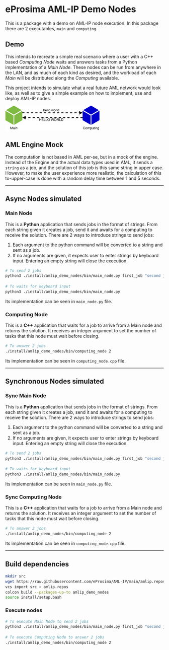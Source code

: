 # eProsima AML-IP Demo Nodes

This is a package with a demo on AML-IP node execution.
In this package there are 2 executables, `main` and `computing`.

## Demo

This intends to recreate a simple real scenario where a user with a C++ based *Computing Node* waits and answers
tasks from a Python implementation of a *Main Node*.
These nodes can be run from anywhere in the LAN, and as much of each kind as desired, and the workload
of each *Main* will be distributed along the *Computing* available.

This project intends to simulate what a real future AML network would look like,
as well as to give a simple example on how to implement, use and deploy AML-IP nodes.

<img src="../.figures/basic_example.png" width="300"/>

## AML Engine Mock

The computation is not based in AML per-se, but in a mock of the engine.
Instead of the Engine and the actual data types used in AML, it sends a `string` as a job, and the solution of this job is this same string in upper case.
However, to make the user experience more realistic, the calculation of this to-upper-case is done with a random delay time between 1 and 5 seconds.

---

## Async Nodes simulated

### Main Node

This is a **Python** application that sends jobs in the format of strings.
From each string given it creates a job, send it and awaits for a computing to receive the solution.
There are 2 ways to introduce strings to send jobs:

1. Each argument to the python command will be converted to a string and sent as a job.
2. If no arguments are given, it expects user to enter strings by keyboard input. Entering an empty string will close the execution.

```sh
# To send 2 jobs
python3 ./install/amlip_demo_nodes/bin/main_node.py first_job "second job"

# To waits for keyboard input
python3 ./install/amlip_demo_nodes/bin/main_node.py
```

Its implementation can be seen in `main_node.py` file.

### Computing Node

This is a **C++** application that waits for a job to arrive from a Main node and returns the solution.
It receives an integer argument to set the number of tasks that this node must wait before closing.

```sh
# To answer 2 jobs
./install/amlip_demo_nodes/bin/computing_node 2
```

Its implementation can be seen in `computing_node.cpp` file.

---

## Synchronous Nodes simulated

### Sync Main Node

This is a **Python** application that sends jobs in the format of strings.
From each string given it creates a job, send it and awaits for a computing to receive the solution.
There are 2 ways to introduce strings to send jobs:

1. Each argument to the python command will be converted to a string and sent as a job.
2. If no arguments are given, it expects user to enter strings by keyboard input. Entering an empty string will close the execution.

```sh
# To send 2 jobs
python3 ./install/amlip_demo_nodes/bin/main_node.py first_job "second job"

# To waits for keyboard input
python3 ./install/amlip_demo_nodes/bin/main_node.py
```

Its implementation can be seen in `main_node.py` file.

### Sync Computing Node

This is a **C++** application that waits for a job to arrive from a Main node and returns the solution.
It receives an integer argument to set the number of tasks that this node must wait before closing.

```sh
# To answer 2 jobs
./install/amlip_demo_nodes/bin/computing_node 2
```

Its implementation can be seen in `computing_node.cpp` file.

---

## Build dependencies

```sh
mkdir src
wget https://raw.githubusercontent.com/eProsima/AML-IP/main/amlip.repos
vcs import src < amlip.repos
colcon build --packages-up-to amlip_demo_nodes
source install/setup.bash
```

### Execute nodes

```sh
# To execute Main Node to send 2 jobs
python3 ./install/amlip_demo_nodes/bin/main_node.py first_job "second job"

# To execute Computing Node to answer 2 jobs
./install/amlip_demo_nodes/bin/computing_node 2
```
